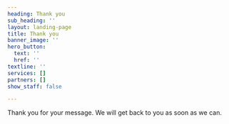 ```yaml
---
heading: Thank you
sub_heading: ''
layout: landing-page
title: Thank you
banner_image: ''
hero_button:
  text: ''
  href: ''
textline: ''
services: []
partners: []
show_staff: false

---
```

Thank you for your message. We will get back to you as soon as we can.

